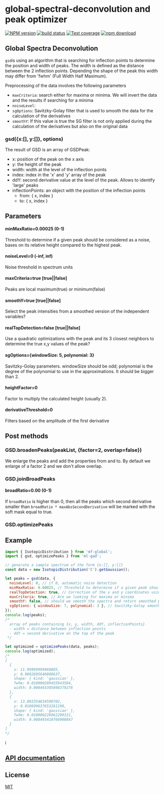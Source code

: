 # global-spectral-deconvolution and peak optimizer

[![NPM version][npm-image]][npm-url]
[![build status][ci-image]][ci-url]
[![Test coverage][codecov-image]][codecov-url]
[![npm download][download-image]][download-url]

## Global Spectra Deconvolution

`gsd`is using an algorithm that is searching for inflection points to determine the position and width of peaks. The width is defined as the distance between the 2 inflection points. Depending the shape of the peak this width may differ from 'fwhm' (Full Width Half Maximum).

Preprocessing of the data involves the following parameters

- `maxCriteria`: search either for maxima or minima. We will invert the data and the results if searching for a minima
- `noiseLevel`:
- `sgOptions`: Savitzky-Golay filter that is used to smooth the data for the calculation of the derivatives
- `smoothY`: If this value is true the SG filter is not only applied during the calculation of the derivatives but also on the original data

### gsd({x:[], y:[]}, options)

The result of GSD is an array of GSDPeak:

- x: position of the peak on the x axis
- y: the height of the peak
- width: width at the level of the inflection points
- index: index in the 'x' and 'y' array of the peak
- ddY: second derivative value at the level of the peak. Allows to identify 'large' peaks
- inflectionPoints: an object with the position of the inflection points
  - from: { x, index }
  - to: { x, index }

## Parameters

#### minMaxRatio=0.00025 (0-1)

Threshold to determine if a given peak should be considered as a noise, bases on its relative height compared to the highest peak.

#### noiseLevel=0 (-inf, inf)

Noise threshold in spectrum units

#### maxCriteria=true [true||false]

Peaks are local maximum(true) or minimum(false)

#### smoothY=true [true||false]

Select the peak intensities from a smoothed version of the independent variables?

#### realTopDetection=false [true||false]

Use a quadratic optimizations with the peak and its 3 closest neighbors to determine the true x,y values of the peak?

#### sgOptions={windowSize: 5, polynomial: 3}

Savitzky-Golay parameters. windowSize should be odd; polynomial is the degree of the polynomial to use in the approximations. It should be bigger than 2.

#### heightFactor=0

Factor to multiply the calculated height (usually 2).

#### derivativeThreshold=0

Filters based on the amplitude of the first derivative

## Post methods

### GSD.broadenPeaks(peakList, {factor=2, overlap=false})

We enlarge the peaks and add the properties from and to.
By default we enlarge of a factor 2 and we don't allow overlap.

### GSD.joinBroadPeaks

#### broadRatio=0.00 (0-1)

If `broadRatio` is higher than 0, then all the peaks which second derivative smaller than `broadRatio * maxAbsSecondDerivative` will be marked with the soft mask equal to true.

### GSD.optimizePeaks

## Example

```js
import { IsotopicDistribution } from 'mf-global';
import { gsd, optimizePeaks } from 'ml-gad';

// generate a sample spectrum of the form {x:[], y:[]}
const data = new IsotopicDistribution('C').getGaussian();

let peaks = gsd(data, {
  noiseLevel: 0, // if 0, automatic noise detection
  minMaxRatio: 0.00025, // Threshold to determine if a given peak should be considered as a noise
  realTopDetection: true, // Correction of the x and y coordinates using a quadratic optimizations
  maxCriteria: true, // Are we looking for maxima or minima
  smoothY: false, // should we smooth the spectra and return smoothed peaks ? Default false.
  sgOptions: { windowSize: 7, polynomial: 3 }, // Savitzky-Golay smoothing parameters for first and second derivative calculation
});
console.log(peaks);
/*
  array of peaks containing {x, y, width, ddY, inflectionPoints}
  - width = distance between inflection points
  - ddY = second derivative on the top of the peak
 */

let optimized = optimizePeaks(data, peaks);
console.log(optimized);
/*
[
  {
    x: 11.99999999960885,
    y: 0.9892695646808637,
    shape: { kind: 'gaussian' },
    fwhm: 0.010000209455943584,
    width: 0.008493395898379276
  },
  {
    x: 13.003354834590702,
    y: 0.010699637653261198,
    shape: { kind: 'gaussian' },
    fwhm: 0.010000226962299321,
    width: 0.008493410766908847
  }
]
*/
```

i

## [API documentation](http://mljs.github.io/global-spectral-deconvolution/)

## License

[MIT](./LICENSE)

[npm-image]: https://img.shields.io/npm/v/ml-gsd.svg
[npm-url]: https://npmjs.org/package/ml-gsd
[codecov-image]: https://img.shields.io/codecov/c/github/mljs/global-spectral-deconvolution.svg
[codecov-url]: https://codecov.io/gh/mljs/global-spectral-deconvolution
[ci-image]: https://github.com/mljs/global-spectral-deconvolution/workflows/Node.js%20CI/badge.svg?branch=master
[ci-url]: https://github.com/mljs/global-spectral-deconvolution/actions?query=workflow%3A%22Node.js+CI%22
[download-image]: https://img.shields.io/npm/dm/ml-gsd.svg
[download-url]: https://npmjs.org/package/ml-gsd
